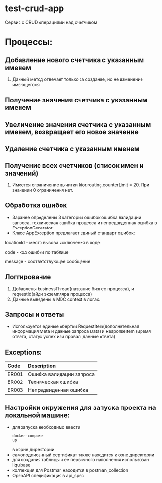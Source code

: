 # test-crud-app

Сервис с CRUD операциями над счетчиком

# Процессы:

## Добавление нового счетчика с указанным именем
1. Данный метод отвечает только за создание, но не изменение имеющегося.

## Получение значения счетчика с указанным именем

## Увеличение значения счетчика с указанным именем, возвращает его новое значение

## Удаление счетчика с указанным именем

## Получение всех счетчиков (список имен и значений)
1. Имеется ограничение вычитки ktor.routing.counterLimit = 20. При значении 0 ограничения нет.

## Обработка ошибок
 - Заранее определены 3 категории ошибок ошибка валидации запроса, техническая ошибка процесса и непредвиденная ошибка в ExceptionGenerator
 - Класс AppException предлагает единый стандарт ошибок: 
<p>locationId - место вызова исключения в коде
<p>code - код ошибки по таблице
<p>message - соответствующее сообщение<p>

## Логгирование
1. Добавлены businessThread(название бизнес процесса), и requestId(айди экземпляра процесса)
2. Данные выведены в MDC context в логах.


## Запросы и ответы
- Используется единые обертки RequestItem(дополнительная информация Meta и данные запроса Data) и ResponseItem (Время ответа, статус успех или провал, данные ответа)

## Exceptions:

| Code  | Description              |
|:------|:-------------------------|
| ER001 | Ошибка валидации запроса |
| ER002 | Техническая ошибка       |
| ER003 | Непредвиденная ошибка    |

## Настройки окружения для запуска проекта на локальной машине:
- для запуска необходимо ввести <pre><code>docker-compose up</pre></code> в корне директории
- самоподписанный сертификат также находится к орне директории
- для создания таблицы и ее первичного наполнения использован liquibase
- коллекция для Postman находится в postman_collection
- OpenAPI спецификация в api_spec
